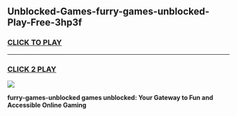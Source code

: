 
## Unblocked-Games-furry-games-unblocked-Play-Free-3hp3f
<h3>
<a href="https://premium76.site?title=furry-games-unblocked&ref=18A1">CLICK TO PLAY</a></h3>
<hr>

<h3>
<a href="https://premium76.site?title=furry-games-unblocked&ref=18A1">CLICK 2 PLAY</a>
  
</h3>

<a href="https://premium76.site?title=furry-games-unblocked&ref=18A1"><img src="https://clearcache.store/games.png"></a>


**furry-games-unblocked games unblocked: Your Gateway to Fun and Accessible Online Gaming**
